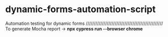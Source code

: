 # dynamic-forms-automation-script
Automation testing for dynamic forms
////////////////////////////////////////////////
To generate Mocha report -> **npx cypress run --browser chrome** 

